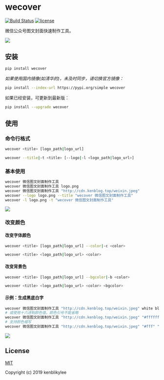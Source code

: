 # wecover

[![Build Status](https://travis-ci.org/kenblikylee/wecover.svg?branch=master)](https://travis-ci.org/kenblikylee/wecover)
[![license](https://img.shields.io/github/license/kenblikylee/wecover)](https://github.com/kenblikylee/wecover/blob/master/LICENSE)

微信公众号图文封面快速制作工具。

![](http://cdn.kenblog.top/wecover_example.png)

## 安装

``` sh
pip install wecover
```

*如果使用国内镜像(如清华的)，未及时同步，请切换官方镜像：*

``` sh
pip install --index-url https://pypi.org/simple wecover
```

如果已经安装，可更新到最新版：

``` sh
pip install --upgrade wecover
```

## 使用

### 命令行格式

``` sh
wecover <title> [logo_path|logo_url]

wecover --title|-t <title> [--logo|-l <logo_path|logo_url>]
```

### 基本使用

``` sh
wecover 微信图文封面制作工具
wecover 微信图文封面制作工具 logo.png
wecover 微信图文封面制作工具 "http://cdn.kenblog.top/weixin.jpeg"
wecover --logo logo.png --title "wecover 微信图文封面制作工具"
wecover -l logo.png -t "wecover 微信图文封面制作工具"
```

![](http://cdn.kenblog.top/wecover1.jpg)

### 改变颜色

#### 改变字体颜色

``` sh
wecover <title> [logo_path|logo_url] --color|-c <color>

wecover <title> <logo_path|logo_url> <color>
```

#### 改变背景色

``` sh
wecover <title> [logo_path|logo_url] --bgcolor|-b <color>

wecover <title> <logo_path|logo_url> <color> <bgcolor>
```

#### 示例：生成黑底白字

``` sh
wecover 微信图文封面制作工具 "http://cdn.kenblog.top/weixin.jpeg" white black
# 或使用十六进制颜色值，颜色引号不能省略
wecover 微信图文封面制作工具 "http://cdn.kenblog.top/weixin.jpeg" "#ffffff" "#000000"
# 支持颜色缩写
wecover 微信图文封面制作工具 "http://cdn.kenblog.top/weixin.jpeg" "#fff" "#000"
```

![](http://cdn.kenblog.top/wecover2.jpg)

## License

[MIT](http://opensource.org/licenses/MIT)

Copyright (c) 2019 kenblikylee
